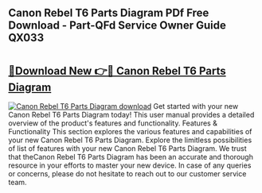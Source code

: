 ## Canon Rebel T6 Parts Diagram PDf Free Download - Part-QFd Service Owner Guide QX033

# <h2><a href="http://dfnop1b.blite.top/?on=Canon+Rebel+T6+Parts+Diagram">🔗Download New 👉🔴 Canon Rebel T6 Parts Diagram</a></h2>

[![Canon Rebel T6 Parts Diagram download](https://i.imgur.com/lujVjoI.png)](http://dfnop1b.blite.top/?on=Canon+Rebel+T6+Parts+Diagram)
Get started with your new Canon Rebel T6 Parts Diagram today! This user manual provides a detailed overview of the product's features and functionality. Features & Functionality This section explores the various features and capabilities of your new Canon Rebel T6 Parts Diagram. Explore the limitless possibilities of list of features with your new Canon Rebel T6 Parts Diagram. We trust that theCanon Rebel T6 Parts Diagram has been an accurate and thorough resource in your efforts to master your new device. In case of any queries or concerns, please do not hesitate to reach out to our customer service team.
